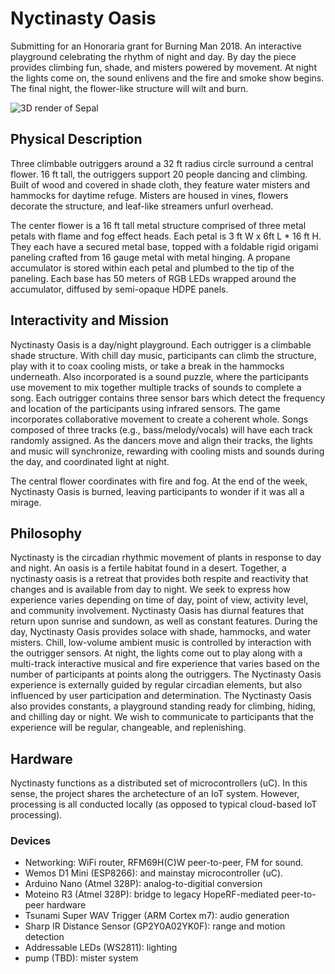 # Nyctinasty Oasis

Submitting for an Honoraria grant for Burning Man 2018.  An interactive playground celebrating the rhythm of night and day. By day the piece provides climbing fun, shade, and misters powered by movement. At night the lights come on, the sound enlivens and the fire and smoke show begins. The final night, the flower-like structure will wilt and burn.

![3D render of Sepal](http://games-with-fire.com/wp-content/uploads/2017/11/outrigger-300x300.png "Logo")

## Physical Description

Three climbable outriggers around a 32 ft radius circle surround a central flower. 16 ft tall, the outriggers support 20 people dancing and climbing. Built of wood and covered in shade cloth, they feature water misters and hammocks for daytime refuge. Misters are housed in vines, flowers decorate the structure, and leaf-like streamers unfurl overhead.

The center flower is a 16 ft tall metal structure comprised of three metal petals with flame and fog effect heads. Each petal is 3 ft W x 6ft L * 16 ft H. They each have a secured metal base, topped with a foldable rigid origami paneling crafted from 16 gauge metal with metal hinging. A propane accumulator is stored within each petal and plumbed to the tip of the paneling. Each base has 50 meters of RGB LEDs wrapped around the accumulator, diffused by semi-opaque HDPE panels.

## Interactivity and Mission

Nyctinasty Oasis is a day/night playground. Each outrigger is a climbable shade structure. With chill day music, participants can climb the structure, play with it to coax cooling mists, or take a break in the hammocks underneath.
Also incorporated is a sound puzzle, where the participants use movement to mix together multiple tracks of sounds to complete a song. Each outrigger contains three sensor bars which detect the frequency and location of the participants using infrared sensors. The game incorporates collaborative movement to create a coherent whole. Songs composed of three tracks (e.g., bass/melody/vocals) will have each track randomly assigned. As the dancers move and align their tracks, the lights and music will synchronize, rewarding with cooling mists and sounds during the day, and coordinated light at night.

The central flower coordinates with fire and fog. At the end of the week, Nyctinasty Oasis is burned, leaving participants to wonder if it was all a mirage.

## Philosophy

Nyctinasty is the circadian rhythmic movement of plants in response to day and night. An oasis is a fertile habitat found in a desert. Together, a nyctinasty oasis is a retreat that provides both respite and reactivity that changes and is available from day to night. We seek to express how experience varies depending on time of day, point of view, activity level, and community involvement. Nyctinasty Oasis has diurnal features that return upon sunrise and sundown, as well as constant features. During the day, Nyctinasty Oasis provides solace with shade, hammocks, and water misters. Chill, low-volume ambient music is controlled by interaction with the outrigger sensors. At night, the lights come out to play along with a multi-track interactive musical and fire experience that varies based on the number of participants at points along the outriggers. The Nyctinasty Oasis experience is externally guided by regular circadian elements, but also influenced by user participation and determination. The Nyctinasty Oasis also provides constants, a playground standing ready for climbing, hiding, and chilling day or night. We wish to communicate to participants that the experience will be regular, changeable, and replenishing.

## Hardware 

Nyctinasty functions as a distributed set of microcontrollers (uC).  In this sense, the project shares the archetecture of an IoT system.  However, processing is all conducted locally (as opposed to typical cloud-based IoT processing).

### Devices

* Networking: WiFi router, RFM69H(C)W peer-to-peer, FM for sound.
* Wemos D1 Mini (ESP8266): and mainstay microcontroller (uC).
* Arduino Nano (Atmel 328P): analog-to-digitial conversion
* Moteino R3 (Atmel 328P): bridge to legacy HopeRF-mediated peer-to-peer hardware
* Tsunami Super WAV Trigger (ARM Cortex m7): audio generation
* Sharp IR Distance Sensor (GP2Y0A02YK0F): range and motion detection
* Addressable LEDs (WS2811): lighting
* pump (TBD): mister system
